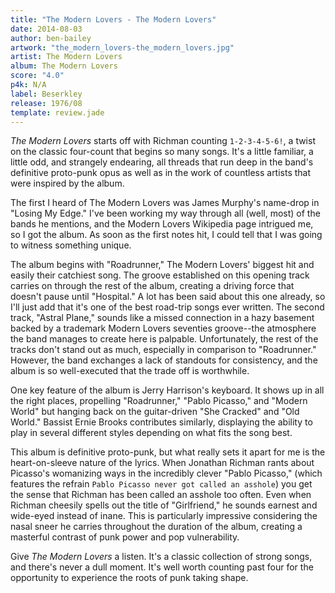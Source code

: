 ```yaml
---
title: "The Modern Lovers - The Modern Lovers"
date: 2014-08-03
author: ben-bailey
artwork: "the_modern_lovers-the_modern_lovers.jpg"
artist: The Modern Lovers
album: The Modern Lovers
score: "4.0"
p4k: N/A
label: Beserkley
release: 1976/08
template: review.jade
---
```


*The Modern Lovers* starts off with Richman counting `1-2-3-4-5-6!`, a twist on the classic four-count that begins so many songs. It's a little familiar, a little odd, and strangely endearing, all threads that run deep in the band's definitive proto-punk opus as well as in the work of countless artists that were inspired by the album.

<span class="more">

The first I heard of The Modern Lovers was James Murphy's name-drop in "Losing My Edge." I've been working my way through all (well, most) of the bands he mentions, and the Modern Lovers Wikipedia page intrigued me, so I got the album. As soon as the first notes hit, I could tell that I was going to witness something unique.

The album begins with "Roadrunner," The Modern Lovers' biggest hit and easily their catchiest song. The groove established on this opening track carries on through the rest of the album, creating a driving force that doesn't pause until "Hospital." A lot has been said about this one already, so I'll just add that it's one of the best road-trip songs ever written. The second track, "Astral Plane," sounds like a missed connection in a hazy basement backed by a trademark Modern Lovers seventies groove--the atmosphere the band manages to create here is palpable. Unfortunately, the rest of the tracks don't stand out as much, especially in comparison to "Roadrunner." However, the band exchanges a lack of standouts for consistency, and the album is so well-executed that the trade off is worthwhile.

One key feature of the album is Jerry Harrison's keyboard. It shows up in all the right places, propelling "Roadrunner," "Pablo Picasso," and "Modern World" but hanging back on the guitar-driven "She Cracked" and "Old World." Bassist Ernie Brooks contributes similarly, displaying the ability to play in several different styles depending on what fits the song best.

This album is definitive proto-punk, but what really sets it apart for me is the heart-on-sleeve nature of the lyrics. When Jonathan Richman rants about Picasso's womanizing ways in the incredibly clever "Pablo Picasso," (which features the refrain `Pablo Picasso never got called an asshole`) you get the sense that Richman has been called an asshole too often. Even when Richman cheesily spells out the title of "Girlfriend," he sounds earnest and wide-eyed instead of inane. This is particularly impressive considering the nasal sneer he carries throughout the duration of the album, creating a masterful contrast of punk power and pop vulnerability.

Give *The Modern Lovers* a listen. It's a classic collection of strong songs, and there's never a dull moment. It's well worth counting past four for the opportunity to experience the roots of punk taking shape.
